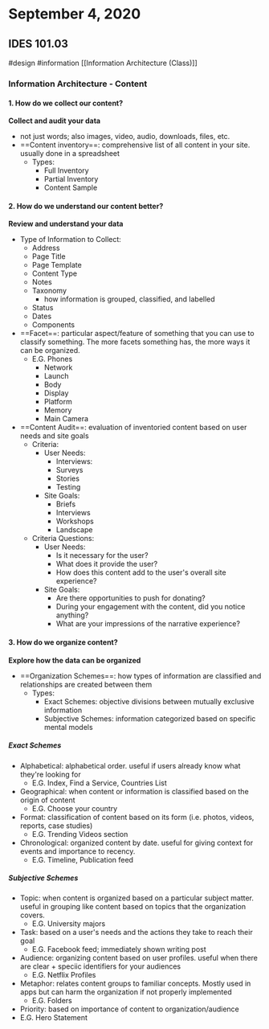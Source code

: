 # September 4, 2020
## IDES 101.03
#design #information
[[Information Architecture (Class)]]
### Information Architecture - Content
#### 1. How do we collect our content?
**Collect and audit your data**
-  not just words; also images, video, audio, downloads, files, etc.
-  ==Content inventory==: comprehensive list of all content in your site. usually done in a spreadsheet
	-  Types:
		-  Full Inventory
		-  Partial Inventory
		-  Content Sample
#### 2. How do we understand our content better?
**Review and understand your data**
- Type of Information to Collect:
	- Address
	- Page Title
	- Page Template
	- Content Type
	- Notes
	- Taxonomy
		- how information is grouped, classified, and labelled
	- Status
	- Dates
	- Components
- ==Facet==:  particular aspect/feature of something that you can use to classify something. The more facets something has, the more ways it can be organized.
	- E.G. Phones
		- Network
		- Launch
		- Body
		- Display
		- Platform
		- Memory
		- Main Camera
- ==Content Audit==: evaluation of inventoried content based on user needs and site goals
	- Criteria:
		- User Needs:
			- Interviews: 
			- Surveys
			- Stories
			- Testing
		- Site Goals:
			- Briefs
			- Interviews
			- Workshops
			- Landscape
	- Criteria Questions:
		- User Needs:
			- Is it necessary for the user?
			- What does it provide the user?
			- How does this content add to the user's overall site experience?
		- Site Goals:
			- Are there opportunities to push for donating?
			- During your engagement with the content, did you notice anything?
			- What are your impressions of the narrative experience?
#### 3. How do we organize content?
**Explore how the data can be organized**
- ==Organization Schemes==: how types of information are classified and relationships are created between them
	- Types:
		- Exact Schemes: objective divisions between mutually exclusive information
		- Subjective Schemes: information categorized based on specific mental models
##### Exact Schemes
- Alphabetical: alphabetical order. useful if users already know what they're looking for
	- E.G. Index, Find a Service, Countries List
- Geographical: when content or information is classified based on the origin of content
	- E.G. Choose your country
- Format: classification of content based on its form (i.e. photos, videos, reports, case studies)
	- E.G. Trending Videos section
- Chronological: organized content by date.  useful for giving context for events and importance to recency.
	- E.G. Timeline, Publication feed
##### Subjective Schemes
- Topic: when content is organized based on a particular subject matter. useful in grouping like content based on topics that the organization covers.
	- E.G.  University majors
- Task: based on a user's needs and the actions they take to reach their goal
	- E.G. Facebook feed; immediately shown writing post
- Audience: organizing content based on user profiles. useful when there are clear + speciic identifiers for your audiences
	- E.G. Netflix Profiles
- Metaphor: relates content groups to familiar concepts. Mostly used in apps but can harm the organization if not properly implemented
	- E.G. Folders
- Priority: based on importance of content to organization/audience
- E.G. Hero Statement
